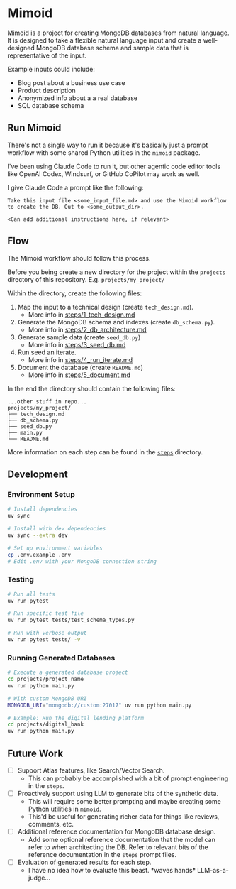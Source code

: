 # Mimoid

Mimoid is a project for creating MongoDB databases from natural language. It is designed to take a flexible natural language input and create a well-designed MongoDB database schema and sample data that is representative of the input.

Example inputs could include:
- Blog post about a business use case
- Product description
- Anonymized info about a a real database
- SQL database schema

## Run Mimoid

There's not a single way to run it because it's basically just a prompt workflow with some shared Python utilities in the `mimoid` package. 

I've been using Claude Code to run it, but other agentic code editor tools like OpenAI Codex, Windsurf, or GitHub CoPilot may work as well.

I give Claude Code a prompt like the following:

```
Take this input file <some_input_file.md> and use the Mimoid workflow to create the DB. Out to <some_output_dir>.

<Can add additional instructions here, if relevant>
```
## Flow 

The Mimoid workflow should follow this process.

Before you being create a new directory for the project within the `projects` directory of this repository. E.g. `projects/my_project/`

Within the directory, create the following files:

1. Map the input to a technical design (create `tech_design.md`).
   - More info in [steps/1_tech_design.md](./steps/1_tech_design.md)
2. Generate the MongoDB schema and indexes (create `db_schema.py`). 
   - More info in [steps/2_db_architecture.md](./steps/2_db_architecture.md)
3. Generate sample data (create `seed_db.py`)
   - More info in [steps/3_seed_db.md](./steps/3_seed_db.md)
4. Run seed an iterate.
   - More info in [steps/4_run_iterate.md](./steps/4_run_iterate.md)
5. Document the database (create `README.md`)
   - More info in [steps/5_document.md](./steps/5_document.md)

In the end the directory should contain the following files:

```
...other stuff in repo...
projects/my_project/
├── tech_design.md
├── db_schema.py
├── seed_db.py
├── main.py
└── README.md
```

More information on each step can be found in the [`steps`](steps) directory.

## Development

### Environment Setup
```bash
# Install dependencies
uv sync

# Install with dev dependencies  
uv sync --extra dev

# Set up environment variables
cp .env.example .env
# Edit .env with your MongoDB connection string
```

### Testing
```bash
# Run all tests
uv run pytest

# Run specific test file
uv run pytest tests/test_schema_types.py

# Run with verbose output
uv run pytest tests/ -v
```

### Running Generated Databases
```bash
# Execute a generated database project
cd projects/project_name
uv run python main.py

# With custom MongoDB URI
MONGODB_URI="mongodb://custom:27017" uv run python main.py

# Example: Run the digital lending platform
cd projects/digital_bank
uv run python main.py
```

## Future Work

- [ ] Support Atlas features, like Search/Vector Search.
  - This can probably be accomplished with a bit of prompt engineering in the `steps`.
- [ ] Proactively support using LLM to generate bits of the synthetic data.
  - This will require some better prompting and maybe creating some Python utilities in `mimoid`. 
  - This'd be useful for generating richer data for things like reviews, comments, etc.
- [ ] Additional reference documentation for MongoDB database design.
  - Add some optional reference documentation that the model can refer to when architecting the DB. Refer to relevant bits of the reference documentation in the `steps` prompt files. 
- [ ] Evaluation of generated results for each step.
  - I have no idea how to evaluate this beast. \*waves hands\* LLM-as-a-judge...